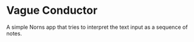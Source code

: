 # Vague Conductor
A simple Norns app that tries to interpret the text input as a sequence of notes.
